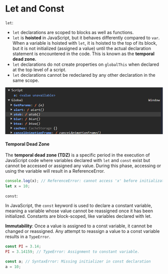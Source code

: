 # Let and Const

  `let`: 
  * `let` declarations are scoped to blocks as well as functions.
  * `let` is **hoisted** in JavaScript, but it behaves differently compared to `var`. When a variable is hoisted with `let`, it is hoisted to the top of its block, but it is not initialized (assigned a value) until the actual declaration statement is encountered in the code. This is known as the **temporal dead zone.**
  * `let` declarations do not create properties on `globalThis` when declared at the top level of a script.
  * `let` declarations cannot be redeclared by any other declaration in the same scope.

  ![demo10](/assets/demo10.png)

  #### Temporal Dead Zone

  The **temporal dead zone (TDZ)** is a specific period in the execution of JavaScript code where variables declared with `let` and `const` exist but cannot be accessed or assigned any value. During this phase, accessing or using the variable will result in a ReferenceError.

  ```js
  console.log(x); // ReferenceError: cannot access 'x' before initialization
  let x = 10;
  ```

  `const`: 

In JavaScript, the `const` keyword is used to declare a constant variable, meaning a variable whose value cannot be reassigned once it has been initialized. Constants are block-scoped, like variables declared with let.

**Immutability**:  Once a value is assigned to a const variable, it cannot be changed or reassigned. Any attempt to reassign a value to a const variable results in a `TypeError`. 

```js
const PI = 3.14;
PI = 3.14159; // TypeError: Assignment to constant variable.
```

```js
const a; // SyntaxError: Missing initializer in const declaration
a = 10;
```
